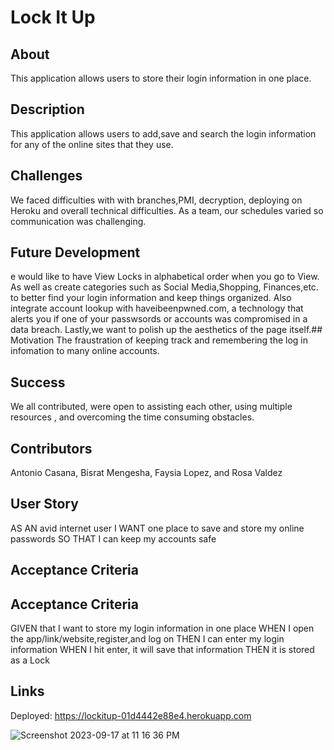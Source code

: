 # Lock It Up 

## About
This application allows users to store their login information in one place.

## Description
This application allows users to add,save and search the login information for any of the online sites that they use.

## Challenges
We faced difficulties with with branches,PMI, decryption, deploying on Heroku and overall technical difficulties. As a team, our schedules varied so communication was challenging.

##  Future Development
e would like to have View Locks in alphabetical order when you go to View. As well as create categories such as Social Media,Shopping, Finances,etc. to better find your login information and keep things organized. Also integrate account lookup with haveibeenpwned.com, a technology that alerts you if one of your passwsords or accounts was compromised in a data breach. Lastly,we want to polish up the aesthetics of the page itself.## Motivation
The fraustration of keeping track and remembering the log in infomation to many online accounts. 

## Success
We all contributed, were open to assisting each other, using multiple resources , and overcoming the time consuming obstacles. 

## Contributors
Antonio Casana, Bisrat Mengesha, Faysia Lopez, and Rosa Valdez

## User Story
AS AN avid internet user
I WANT one place to save and store my online passwords
SO THAT I can keep my accounts safe

## Acceptance Criteria
## Acceptance Criteria
GIVEN that I want to store my login information in one place 
WHEN I open the app/link/website,register,and log on 
THEN I can enter my login information 
WHEN I hit enter, it will save that information
THEN it is stored as a Lock

## Links
Deployed: https://lockitup-01d4442e88e4.herokuapp.com

![Screenshot 2023-09-17 at 11 16 36 PM](https://github.com/spartanchick619/smu-02-project-lockitup/assets/126747588/08390fd5-7bf6-4be0-b0ab-ba171cad4d68)
